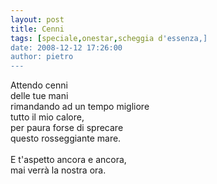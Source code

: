 ```yaml
---
layout: post
title: Cenni
tags: [speciale,onestar,scheggia d'essenza,]
date: 2008-12-12 17:26:00
author: pietro
---
```

Attendo cenni<br/>delle tue mani<br/>rimandando ad un tempo migliore<br/>tutto il mio calore,<br/>per paura forse di sprecare<br/>questo rosseggiante mare.<br/><br/>E t'aspetto ancora e ancora,<br/>mai verrà la nostra ora.
